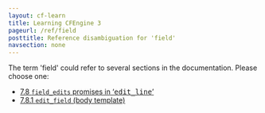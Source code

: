 ```yaml
---
layout: cf-learn
title: Learning CFEngine 3
pageurl: /ref/field
posttitle: Reference disambiguation for 'field'
navsection: none
---
```


The term 'field' could refer to several sections in the documentation. Please choose one:

- [7.8 <code>field_edits</code> promises in &lsquo;<samp><span class="samp">edit_line</span></samp>&rsquo;](https://cfengine.com/manuals/cf3-reference#field_edits-in-edit_line-promises)
- [7.8.1 <code>edit_field</code> (body template)](https://cfengine.com/manuals/cf3-reference#edit_field-in-field_edits)
